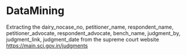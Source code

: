 # DataMining
Extracting the dairy_nocase_no, petitioner_name, respondent_name, petitioner_advocate, respondent_advocate, bench_name, judgment_by, judgment_link, judgment_date  from the supreme court website https://main.sci.gov.in/judgments
